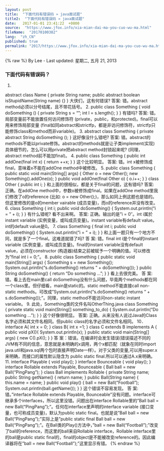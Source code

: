 ```yaml
---
layout: post
title:  "下面代码有错误码 » java面试题"
title2:  "下面代码有错误码 » java面试题"
date:   2017-01-01 23:41:22  +0800
source:  "https://www.jfox.info/xia-mian-dai-ma-you-cuo-wu-ma.html"
fileName:  "20170100382"
lang:  "zh_CN"
published: true
permalink: "2017/https://www.jfox.info/xia-mian-dai-ma-you-cuo-wu-ma.html"
---
```

{% raw %}
By Lee - Last updated: 星期二, 五月 21, 2013

### 下面代码有错误码？

1.
abstract class Name {
private String name;
public abstract boolean isStupidName(String name) {}
}
大侠们，这有何错误?
答案: 错。abstract method必须以分号结尾，且不带花括号。
2.
public class Something {
void doSomething () {
private String s = “”;
int l = s.length();
}
}
有错吗?
答案: 错。局部变量前不能放置任何访问修饰符 (private，public，和protected)。final可以用来修饰局部变量
(final如同abstract和strictfp，都是非访问修饰符，strictfp只能修饰class和method而非variable)。
3.
abstract class Something {
private abstract String doSomething ();
}
这好像没什么错吧?
答案: 错。abstract的methods不能以private修饰。abstract的methods就是让子类implement(实现)具体细节的，怎么可以用private把abstract
method封锁起来呢? (同理，abstract method前不能加final)。
4.
public class Something {
public int addOne(final int x) {
return ++x;
}
}
这个比较明显。
答案: 错。int x被修饰成final，意味着x不能在addOne method中被修改。
5.
public class Something {
public static void main(String[] args) {
Other o = new Other();
new Something().addOne(o);
}
public void addOne(final Other o) {
o.i++;
}
}
class Other {
public int i;
}
和上面的很相似，都是关于final的问题，这有错吗?
答案: 正确。在addOne method中，参数o被修饰成final。如果在addOne method里我们修改了o的reference
(比如: o = new Other();)，那么如同上例这题也是错的。但这里修改的是o的member vairable
(成员变量)，而o的reference并没有改变。
6.
class Something {
int i;
public void doSomething() {
System.out.println(“i = ” + i);
}
} 
有什么错呢? 看不出来啊。
答案: 正确。输出的是”i = 0″。int i属於instant variable (实例变量，或叫成员变量)。instant variable有default value。int的default value是0。
7.
class Something {
final int i;
public void doSomething() {
System.out.println(“i = ” + i);
}
}
和上面一题只有一个地方不同，就是多了一个final。这难道就错了吗?
答 案: 错。final int i是个final的instant variable (实例变量，或叫成员变量)。final的instant variable没有default value，必须在constructor (构造器)结束之前被赋予一个明确的值。可以修改为”final int i = 0;”。
8.
public class Something {
public static void main(String[] args) {
Something s = new Something();
System.out.println(“s.doSomething() returns ” + doSomething());
}
public String doSomething() {
return “Do something …”;
}
}
看上去很完美。
答 案: 错。看上去在main里call doSomething没有什么问题，毕竟两个methods都在同一个class里。但仔细看，main是static的。static method不能直接call non-static methods。可改成”System.out.println(“s.doSomething() returns ” + s.doSomething());”。同理，static method不能访问non-static instant variable。
9.
此处，Something类的文件名叫OtherThing.java
class Something {
private static void main(String[] something_to_do) { 
System.out.println(“Do something …”);
}
}
这个好像很明显。
答案: 正确。从来没有人说过Java的Class名字必须和其文件名相同。但public class的名字必须和文件名相同。
10．
interface A{
int x = 0;
}
class B{
int x =1;
}
class C extends B implements A {
public void pX(){
System.out.println(x);
}
public static void main(String[] args) {
new C().pX();
}
}
答 案：错误。在编译时会发生错误(错误描述不同的JVM有不同的信息，意思就是未明确的x调用，两个x都匹配（就象在同时import java.util和java.sql两个包时直接声明Date一样）。对于父类的变量,可以用super.x来明确，而接口的属性默认隐含为 public static final.所以可以通过A.x来明确。
11.
interface Playable {
void play();
}
interface Bounceable {
void play();
}
interface Rollable extends Playable, Bounceable {
Ball ball = new Ball(“PingPang”);
}
class Ball implements Rollable {
private String name;
public String getName() {
return name;
}
public Ball(String name) {
this.name = name; 
}
public void play() {
ball = new Ball(“Football”);
System.out.println(ball.getName());
}
}
这个错误不容易发现。
答 案: 错。”interface Rollable extends Playable, Bounceable”没有问题。interface可继承多个interfaces，所以这里没错。问题出在interface Rollable里的”Ball ball = new Ball(“PingPang”);”。任何在interface里声明的interface variable (接口变量，也可称成员变量)，默认为public static final。也就是说”Ball ball = new Ball(“PingPang”);”实际上是”public static final Ball ball = new Ball(“PingPang”);”。在Ball类的Play()方法中，”ball = new Ball(“Football”);”改变了ball的reference，而这里的ball来自Rollable interface，Rollable interface里的ball是public static final的，final的object是不能被改变reference的。因此编译器将在”ball = new Ball(“Football”);”这里显示有错。
{% endraw %}
